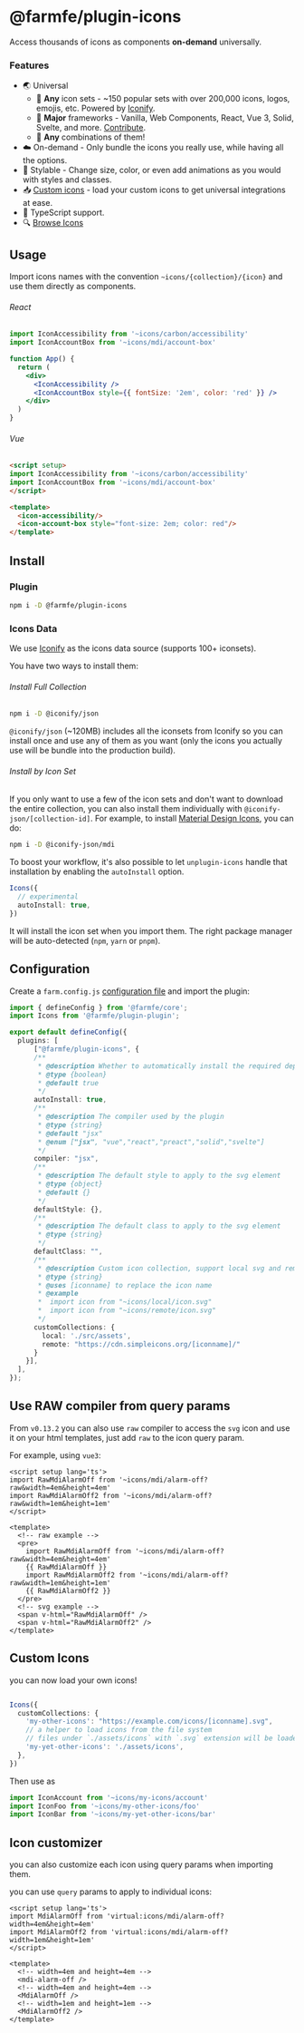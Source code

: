 # @farmfe/plugin-icons

Access thousands of icons as components **on-demand** universally.

### Features

- 🌏 Universal
  - 🤹 **Any** icon sets - ~150 popular sets with over 200,000 icons, logos, emojis, etc. Powered by [Iconify](https://github.com/iconify/iconify).
  - 🚀 **Major** frameworks - Vanilla, Web Components, React, Vue 3, Solid, Svelte, and more. [Contribute](./src/compiler).
  - 🍱 **Any** combinations of them!
- ☁️ On-demand - Only bundle the icons you really use, while having all the options.
- 🌈 Stylable - Change size, color, or even add animations as you would with styles and classes.
- 📥 [Custom icons](#custom-icons) - load your custom icons to get universal integrations at ease.
- 🦾 TypeScript support.
- 🔍 [Browse Icons](https://icones.js.org/)

## Usage

Import icons names with the convention `~icons/{collection}/{icon}` and use them directly as components.

###### React

```jsx
import IconAccessibility from '~icons/carbon/accessibility'
import IconAccountBox from '~icons/mdi/account-box'

function App() {
  return (
    <div>
      <IconAccessibility />
      <IconAccountBox style={{ fontSize: '2em', color: 'red' }} />
    </div>
  )
}
```

###### Vue

```html
<script setup>
import IconAccessibility from '~icons/carbon/accessibility'
import IconAccountBox from '~icons/mdi/account-box'
</script>

<template>
  <icon-accessibility/>
  <icon-account-box style="font-size: 2em; color: red"/>
</template>
```

## Install

### Plugin

```bash
npm i -D @farmfe/plugin-icons
```

### Icons Data

We use [Iconify](https://iconify.design/) as the icons data source (supports 100+ iconsets).

You have two ways to install them:

###### Install Full Collection

```bash
npm i -D @iconify/json
```

`@iconify/json` (~120MB) includes all the iconsets from Iconify so you can install once and use any of them as you want (only the icons you actually use will be bundle into the production build).

###### Install by Icon Set

If you only want to use a few of the icon sets and don't want to download the entire collection, you can also install them individually with `@iconify-json/[collection-id]`.
For example, to install [Material Design Icons](https://icon-sets.iconify.design/mdi/), you can do:

```bash
npm i -D @iconify-json/mdi
```

To boost your workflow, it's also possible to let `unplugin-icons` handle that installation by enabling the `autoInstall` option.

```ts
Icons({
  // experimental
  autoInstall: true,
})
```

It will install the icon set when you import them. The right package manager will be auto-detected (`npm`, `yarn` or `pnpm`).

## Configuration

Create a `farm.config.js` [configuration file](https://www.farmfe.org/docs/config/configuring-farm) and import the plugin:

```ts
import { defineConfig } from '@farmfe/core';
import Icons from '@farmfe/plugin-plugin';

export default defineConfig({
  plugins: [
      ["@farmfe/plugin-icons", {
      /**
       * @description Whether to automatically install the required dependencies
       * @type {boolean}
       * @default true
       */
      autoInstall: true,
      /**
       * @description The compiler used by the plugin
       * @type {string}
       * @default "jsx"
       * @enum ["jsx", "vue","react","preact","solid","svelte"]
       */
      compiler: "jsx",
      /**
       * @description The default style to apply to the svg element
       * @type {object}
       * @default {}
       */
      defaultStyle: {},
      /**
       * @description The default class to apply to the svg element
       * @type {string}
       */
      defaultClass: "",
      /**
       * @description Custom icon collection, support local svg and remote svg
       * @type {string}
       * @uses [iconname] to replace the icon name
       * @example
       *  import icon from "~icons/local/icon.svg"
       *  import icon from "~icons/remote/icon.svg"
       */
      customCollections: {
        local: './src/assets',
        remote: "https://cdn.simpleicons.org/[iconname]/"
      }
    }],
  ],
});
```

## Use RAW compiler from query params

From `v0.13.2` you can also use `raw` compiler to access the `svg` icon and use it on your html templates, just add `raw` to the icon query param.

For example, using `vue3`:

```vue
<script setup lang='ts'>
import RawMdiAlarmOff from '~icons/mdi/alarm-off?raw&width=4em&height=4em'
import RawMdiAlarmOff2 from '~icons/mdi/alarm-off?raw&width=1em&height=1em'
</script>

<template>
  <!-- raw example -->
  <pre>
    import RawMdiAlarmOff from '~icons/mdi/alarm-off?raw&width=4em&height=4em'
    {{ RawMdiAlarmOff }}
    import RawMdiAlarmOff2 from '~icons/mdi/alarm-off?raw&width=1em&height=1em'
    {{ RawMdiAlarmOff2 }}
  </pre>
  <!-- svg example -->
  <span v-html="RawMdiAlarmOff" />
  <span v-html="RawMdiAlarmOff2" />
</template>
```

## Custom Icons

you can now load your own icons!

```ts

Icons({
  customCollections: {
    'my-other-icons': "https://example.com/icons/[iconname].svg",
    // a helper to load icons from the file system
    // files under `./assets/icons` with `.svg` extension will be loaded as it's file name
    'my-yet-other-icons': './assets/icons',
  },
})
```

Then use as

```ts
import IconAccount from '~icons/my-icons/account'
import IconFoo from '~icons/my-other-icons/foo'
import IconBar from '~icons/my-yet-other-icons/bar'
```

## Icon customizer

you can also customize each icon using query params when importing them.

you can use `query` params to apply to individual icons:

<!-- eslint-skip -->

```vue
<script setup lang='ts'>
import MdiAlarmOff from 'virtual:icons/mdi/alarm-off?width=4em&height=4em'
import MdiAlarmOff2 from 'virtual:icons/mdi/alarm-off?width=1em&height=1em'
</script>

<template>
  <!-- width=4em and height=4em -->
  <mdi-alarm-off />
  <!-- width=4em and height=4em -->
  <MdiAlarmOff />
  <!-- width=1em and height=1em -->
  <MdiAlarmOff2 />
</template>
```
